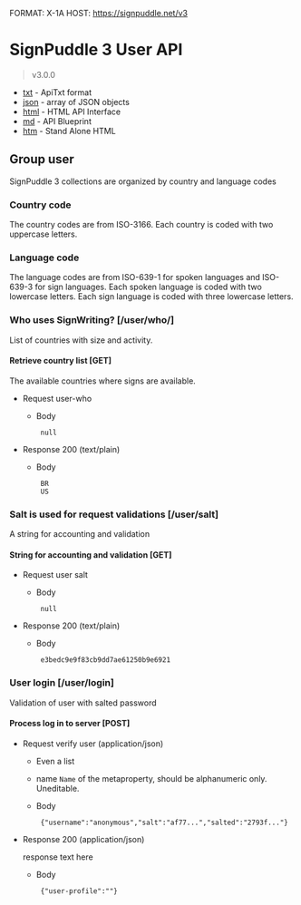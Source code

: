 FORMAT: X-1A
HOST: https://signpuddle.net/v3

# SignPuddle 3 User API
> v3.0.0

+ [txt](../src/user.txt) - ApiTxt format
+ [json](../src/user.json) - array of JSON objects
+ [html](../api/user.html) - HTML API Interface
+ [md](../doc/user.md) - API Blueprint
+ [htm](../doc/user.htm) - Stand Alone HTML

## Group user
SignPuddle 3 collections are organized by country and language codes


### Country code
The country codes are from ISO-3166.
Each country is coded with two uppercase letters.

### Language code
The language codes are from ISO-639-1 for spoken languages and ISO-639-3 for sign languages.
Each spoken language is coded with two lowercase letters.
Each sign language is coded with three lowercase letters.

### Who uses SignWriting? [/user/who/]
List of countries with size and activity.

#### Retrieve country list [GET]
The available countries where signs are available.

+ Request user-who

     + Body

            null

+ Response 200 (text/plain)

     + Body

            BR
            US


### Salt is used for request validations [/user/salt]
A string for accounting and validation

#### String for accounting and validation [GET]

+ Request user salt

     + Body

            null

+ Response 200 (text/plain)

     + Body

            e3bedc9e9f83cb9dd7ae61250b9e6921


### User login [/user/login]
Validation of user with salted password

#### Process log in to server [POST]

+ Request verify user (application/json)

     + Even a list
     + name `Name` of the metaproperty, should be alphanumeric only. Uneditable.

     + Body

            {"username":"anonymous","salt":"af77...","salted":"2793f..."}

+ Response 200 (application/json)

     response text here

     + Body

            {"user-profile":""}


